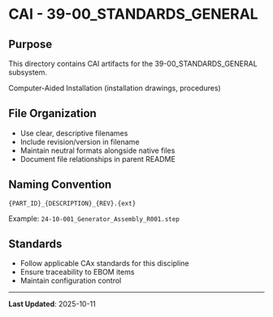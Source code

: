 # CAI - 39-00_STANDARDS_GENERAL

## Purpose

This directory contains CAI artifacts for the 39-00_STANDARDS_GENERAL subsystem.

Computer-Aided Installation (installation drawings, procedures)

## File Organization

- Use clear, descriptive filenames
- Include revision/version in filename
- Maintain neutral formats alongside native files
- Document file relationships in parent README

## Naming Convention

```
{PART_ID}_{DESCRIPTION}_{REV}.{ext}
```

Example: `24-10-001_Generator_Assembly_R001.step`

## Standards

- Follow applicable CAx standards for this discipline
- Ensure traceability to EBOM items
- Maintain configuration control

---

**Last Updated**: 2025-10-11
